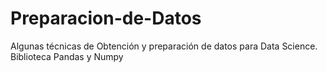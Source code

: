 # Preparacion-de-Datos
Algunas técnicas de Obtención y preparación de datos para Data Science. Biblioteca Pandas y Numpy
